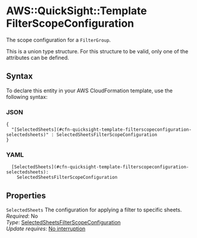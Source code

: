 # AWS::QuickSight::Template FilterScopeConfiguration<a name="aws-properties-quicksight-template-filterscopeconfiguration"></a>

The scope configuration for a `FilterGroup`\.

This is a union type structure\. For this structure to be valid, only one of the attributes can be defined\.

## Syntax<a name="aws-properties-quicksight-template-filterscopeconfiguration-syntax"></a>

To declare this entity in your AWS CloudFormation template, use the following syntax:

### JSON<a name="aws-properties-quicksight-template-filterscopeconfiguration-syntax.json"></a>

```
{
  "[SelectedSheets](#cfn-quicksight-template-filterscopeconfiguration-selectedsheets)" : SelectedSheetsFilterScopeConfiguration
}
```

### YAML<a name="aws-properties-quicksight-template-filterscopeconfiguration-syntax.yaml"></a>

```
  [SelectedSheets](#cfn-quicksight-template-filterscopeconfiguration-selectedsheets): 
    SelectedSheetsFilterScopeConfiguration
```

## Properties<a name="aws-properties-quicksight-template-filterscopeconfiguration-properties"></a>

`SelectedSheets`  <a name="cfn-quicksight-template-filterscopeconfiguration-selectedsheets"></a>
The configuration for applying a filter to specific sheets\.  
*Required*: No  
*Type*: [SelectedSheetsFilterScopeConfiguration](aws-properties-quicksight-template-selectedsheetsfilterscopeconfiguration.md)  
*Update requires*: [No interruption](https://docs.aws.amazon.com/AWSCloudFormation/latest/UserGuide/using-cfn-updating-stacks-update-behaviors.html#update-no-interrupt)